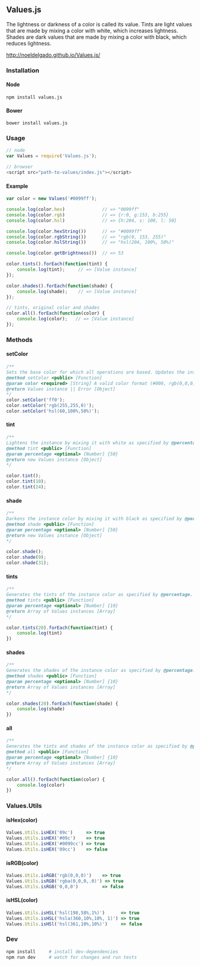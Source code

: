 ## Values.js
The lightness or darkness of a color is called its value.
Tints are light values that are made by mixing a color with white, which increases lightness.
Shades are dark values that are made by mixing a color with black, which reduces lightness.

http://noeldelgado.github.io/Values.js/

### Installation

#### Node

`npm install values.js`

#### Bower

`bower install values.js`

### Usage
```js
// node
var Values = require('Values.js');

// browser
<script src="path-to-values/index.js"></script>
```
#### Example
```js
var color = new Values('#0099ff');

console.log(color.hex)              // => "0099ff"
console.log(color.rgb)              // => {r:0, g:153, b:255}
console.log(color.hsl) 	            // => {h:204, s: 100, l: 50}

console.log(color.hexString())      // => "#0099ff"
console.log(color.rgbString()) 	    // => "rgb(0, 153, 255)"
console.log(color.hslString())      // => "hsl(204, 100%, 50%)"

console.log(color.getBrightness())  // => 53

color.tints().forEach(function(tint) {
	console.log(tint);     // => [Value instance]
});

color.shades().forEach(function(shade) {
	console.log(shade);    // => [Value instance]
});

// tints, original color and shades
color.all().forEach(function(color) {
    console.log(color);   // => [Value instance]
});
```

### Methods

#### setColor
```js
/**
Sets the base color for which all operations are based. Updates the instance's properties.
@method setColor <public> [Function]
@param color <required> [String] A valid color format (#000, rgb(0,0,0), hsl(0,0%,0%))
@return Values instance || Error [Object]
*/
color.setColor('ff0');
color.setColor('rgb(255,255,0)');
color.setColor('hsl(60,100%,50%)');
```

#### tint
```js
/**
Lightens the instance by mixing it with white as specified by @percentage.
@method tint <public> [Function]
@param percentage <optional> [Number] {50}
@return new Values instance [Object]
*/

color.tint();
color.tint(10);
color.tint(24);
```

#### shade
```js
/**
Darkens the instance color by mixing it with black as specified by @percentage.
@method shade <public> [Function]
@param percentage <optional> [Number] {50}
@return new Values instance [Object]
*/

color.shade();
color.shade(9);
color.shade(31);
```

#### tints
````js
/**
Generates the tints of the instance color as specified by @percentage.
@method tints <public> [Function]
@param percentage <optional> [Number] {10}
@return Array of Values instances [Array]
*/

color.tints(20).forEach(function(tint) {
    console.log(tint)
})
````

#### shades
````js
/**
Generates the shades of the instance color as specified by @percentage.
@method shades <public> [Function]
@param percentage <optional> [Number] {10}
@return Array of Values instances [Array]
*/

color.shades(20).forEach(function(shade) {
    console.log(shade)
})
````

#### all
```js
/**
Generates the tints and shades of the instance color as specified by @percentage.
@method all <public> [Function]
@param percentage <optional> [Number] {10}
@return Array of Values instances [Array]
*/

color.all().forEach(function(color) {
    console.log(color)
})
```

### Values.Utils

#### isHex(color)
```js
Values.Utils.isHEX('09c')     => true
Values.Utils.isHEX('#09c')    => true
Values.Utils.isHEX('#0099cc') => true
Values.Utils.isHEX('09cc')    => false
```

#### isRGB(color)
```js
Values.Utils.isRGB('rgb(0,0,0)')    => true
Values.Utils.isRGB('rgba(0,0,0,.0)') => true
Values.Utils.isRGB('0,0,0')         => false
```

#### isHSL(color)
```js
Values.Utils.isHSL('hsl(198,58%,1%)')      => true
Values.Utils.isHSL('hsla(360,10%,10%, 1)') => true
Values.Utils.isHSl('hsl(361,10%,10%)')     => false
```

### Dev
```bash
npm install     # install dev-dependencies
npm run dev     # watch for changes and run tests
```
